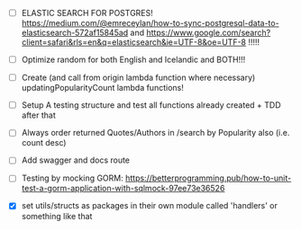 - [ ] ELASTIC SEARCH FOR POSTGRES! https://medium.com/@emreceylan/how-to-sync-postgresql-data-to-elasticsearch-572af15845ad and https://www.google.com/search?client=safari&rls=en&q=elasticsearch&ie=UTF-8&oe=UTF-8 !!!!!

- [ ] Optimize random for both English and Icelandic and BOTH!!!

- [ ] Create (and call from origin lambda function where necessary) updatingPopularityCount lambda functions!
- [ ] Setup A testing structure and test all functions already created + TDD after that


- [ ] Always order returned Quotes/Authors in /search by Popularity also (i.e. count desc)
- [ ] Add swagger and docs route


- [ ] Testing by mocking GORM: https://betterprogramming.pub/how-to-unit-test-a-gorm-application-with-sqlmock-97ee73e36526 


- [x] set utils/structs as packages in their own module called 'handlers' or something like that